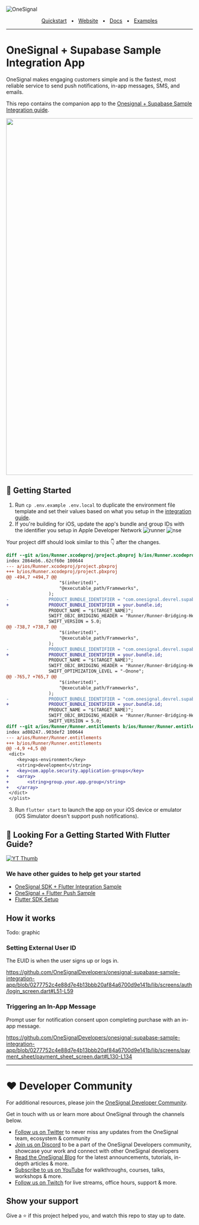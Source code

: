 ![OneSignal](https://github.com/OneSignal/.github/blob/439e36ade56b001643ff3b07eeaf95b20129f3e6/assets/onesignal-banner.png)

<div align="center">
  <a href="https://documentation.onesignal.com/docs/onboarding-with-onesignal" target="_blank">Quickstart</a>
  <span>&nbsp;&nbsp;•&nbsp;&nbsp;</span>
  <a href="https://onesignal.com/" target="_blank">Website</a>
  <span>&nbsp;&nbsp;•&nbsp;&nbsp;</span>
  <a href="https://documentation.onesignal.com/docs" target="_blank">Docs</a>
  <span>&nbsp;&nbsp;•&nbsp;&nbsp;</span>
  <a href="https://github.com/OneSignalDevelopers" target="_blank">Examples</a>
  <br />
  <hr />
</div>

# OneSignal + Supabase Sample Integration App
OneSignal makes engaging customers simple and is the fastest, most reliable service to send push notifications, in-app messages, SMS, and emails.

This repo contains the companion app to the [Onesignal + Supabase Sample Integration guide](https://github.com/onesignaldevelopers/onesignal-supabase-sample-integration-supabase).

<p align="center"><img src="readme_assets/push-notification-demo.gif" height="960px"/></p>

## 🚦 Getting Started

1. Run `cp .env.example .env.local` to duplicate the environment file template and set their values based on what you setup in the [integration guide](https://github.com/onesignaldevelopers/onesignal-supabase-sample-integration-supabase).
2. If you're building for iOS, update the app's bundle and group IDs with the identifier you setup in Apple Developer Network ![runner](/readme_assets/runner-capabilities.png) ![nse](/readme_assets/nse-capabilities.png)

Your project diff should look similar to this 👇 after the changes.

```diff
diff --git a/ios/Runner.xcodeproj/project.pbxproj b/ios/Runner.xcodeproj/project.pbxproj
index 2864eb6..62cf60e 100644
--- a/ios/Runner.xcodeproj/project.pbxproj
+++ b/ios/Runner.xcodeproj/project.pbxproj
@@ -494,7 +494,7 @@
 					"$(inherited)",
 					"@executable_path/Frameworks",
 				);
-				PRODUCT_BUNDLE_IDENTIFIER = "com.onesignal.devrel.supabase-sample-integration";
+				PRODUCT_BUNDLE_IDENTIFIER = your.bundle.id;
 				PRODUCT_NAME = "$(TARGET_NAME)";
 				SWIFT_OBJC_BRIDGING_HEADER = "Runner/Runner-Bridging-Header.h";
 				SWIFT_VERSION = 5.0;
@@ -738,7 +738,7 @@
 					"$(inherited)",
 					"@executable_path/Frameworks",
 				);
-				PRODUCT_BUNDLE_IDENTIFIER = "com.onesignal.devrel.supabase-sample-integration";
+				PRODUCT_BUNDLE_IDENTIFIER = your.bundle.id;
 				PRODUCT_NAME = "$(TARGET_NAME)";
 				SWIFT_OBJC_BRIDGING_HEADER = "Runner/Runner-Bridging-Header.h";
 				SWIFT_OPTIMIZATION_LEVEL = "-Onone";
@@ -765,7 +765,7 @@
 					"$(inherited)",
 					"@executable_path/Frameworks",
 				);
-				PRODUCT_BUNDLE_IDENTIFIER = "com.onesignal.devrel.supabase-sample-integration";
+				PRODUCT_BUNDLE_IDENTIFIER = your.bundle.id;
 				PRODUCT_NAME = "$(TARGET_NAME)";
 				SWIFT_OBJC_BRIDGING_HEADER = "Runner/Runner-Bridging-Header.h";
 				SWIFT_VERSION = 5.0;
diff --git a/ios/Runner/Runner.entitlements b/ios/Runner/Runner.entitlements
index ad08247..903def2 100644
--- a/ios/Runner/Runner.entitlements
+++ b/ios/Runner/Runner.entitlements
@@ -4,9 +4,5 @@
 <dict>
 	<key>aps-environment</key>
 	<string>development</string>
+	<key>com.apple.security.application-groups</key>
+	<array>
+		<string>group.your.app.group</string>
+	</array>
 </dict>
 </plist>
```

3. Run `flutter start` to launch the app on your iOS device or emulator (iOS Simulator doesn't support push notifications).

## 👀 Looking For a Getting Started With Flutter Guide?

[![YT Thumb](readme_assets/flutter-sdk-setup-yt-thumb.png)](https://www.youtube.com/watch?v=5klspCULQe4)

### We have other guides to help get your started

* [OneSignal SDK + Flutter Integration Sample](https://github.com/OneSignalDevelopers/OneSignal-Flutter-Sample)
* [OneSignal + Flutter Push Sample](https://github.com/OneSignalDevelopers/OneSignal-Flutter-Push-Sample)
* [Flutter SDK Setup](https://documentation.onesignal.com/docs/flutter-sdk-setup)

## How it works

Todo: graphic 

### Setting External User ID

The EUID is when the user signs up or logs in.

https://github.com/OneSignalDevelopers/onesignal-supabase-sample-integration-app/blob/0277752c4e88d7e4b13bbb20af84a6700d9e141b/lib/screens/auth/login_screen.dart#L51-L59

### Triggering an In-App Message

Prompt user for notification consent upon completing purchase with an in-app message.

https://github.com/OneSignalDevelopers/onesignal-supabase-sample-integration-app/blob/0277752c4e88d7e4b13bbb20af84a6700d9e141b/lib/screens/payment_sheet/payment_sheet_screen.dart#L130-L134

---

# ❤️ Developer Community

For additional resources, please join the [OneSignal Developer Community](https://onesignal.com/onesignal-developers).

Get in touch with us or learn more about OneSignal through the channels below.

- [Follow us on Twitter](https://twitter.com/onesignaldevs) to never miss any updates from the OneSignal team, ecosystem & community
- [Join us on Discord](https://discord.gg/EP7gf6Uz7G) to be a part of the OneSignal Developers community, showcase your work and connect with other OneSignal developers
- [Read the OneSignal Blog](https://onesignal.com/blog/) for the latest announcements, tutorials, in-depth articles & more.
- [Subscribe to us on YouTube](https://www.youtube.com/channel/UCe63d5EDQsSkOov-bIE_8Aw/featured) for walkthroughs, courses, talks, workshops & more.
- [Follow us on Twitch](https://www.twitch.tv/onesignaldevelopers) for live streams, office hours, support & more.

## Show your support

Give a ⭐️ if this project helped you, and watch this repo to stay up to date.

